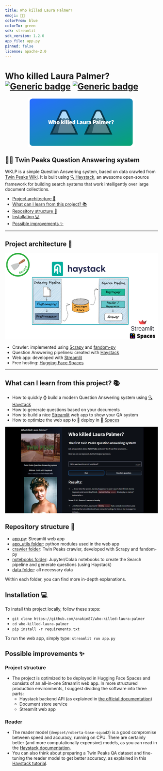 ```yaml
---
title: Who killed Laura Palmer?
emoji: 🗻🗻
colorFrom: blue
colorTo: green
sdk: streamlit
sdk_version: 1.2.0
app_file: app.py
pinned: false
license: apache-2.0
---
```


# Who killed Laura Palmer? &nbsp; [![Generic badge](https://img.shields.io/badge/🤗-Open%20in%20Spaces-blue.svg)](https://huggingface.co/spaces/anakin87/who-killed-laura-palmer) [![Generic badge](https://img.shields.io/github/stars/anakin87/who-killed-laura-palmer?label=Github&style=social)](https://github.com/anakin87/who-killed-laura-palmer)
[<img src="./data/readme_images/spaces_logo.png" align="center" style="display: block;margin-left: auto;
  margin-right: auto;  max-width: 70%;}">](https://huggingface.co/spaces/anakin87/who-killed-laura-palmer)



## 🗻🗻 Twin Peaks Question Answering system

WKLP is a simple Question Answering system, based on data crawled from [Twin Peaks Wiki](https://twinpeaks.fandom.com/wiki/Twin_Peaks_Wiki). It is built using [🔍 Haystack](https://github.com/deepset-ai/haystack), an awesome open-source framework for building search systems that work intelligently over large document collections.

  - [Project architecture 🧱](#project-architecture-)
  - [What can I learn from this project? 📚](#what-can-i-learn-from-this-project-)
  - [Repository structure 📁](#repository-structure-)
  - [Installation 💻](#installation-)
  - [Possible improvements ✨](#possible-improvements-)
---

## Project architecture 🧱

[![Project architecture](./data/readme_images/project_architecture.png)](#) 

* Crawler: implemented using [Scrapy](https://github.com/scrapy/scrapy) and [fandom-py](https://github.com/NikolajDanger/fandom-py)
* Question Answering pipelines: created with [Haystack](https://github.com/deepset-ai/haystack)
* Web app: developed with [Streamlit](https://github.com/streamlit/streamlit)
* Free hosting: [Hugging Face Spaces](https://huggingface.co/spaces)

---

## What can I learn from this project? 📚
- How to quickly ⌚ build a modern Question Answering system using [🔍 Haystack](https://github.com/deepset-ai/haystack)
- How to generate questions based on your documents
- How to build a nice [Streamlit](https://github.com/streamlit/streamlit) web app to show your QA system
- How to optimize the web app to 🚀 deploy in [🤗 Spaces](https://huggingface.co/spaces)

[![Web app preview](./data/readme_images/webapp.png)](https://huggingface.co/spaces/anakin87/who-killed-laura-palmer)

## Repository structure 📁
- [app.py](./app.py): Streamlit web app
- [app_utils folder](./app_utils/): python modules used in the web app
- [crawler folder](./crawler/): Twin Peaks crawler, developed with Scrapy and fandom-py
- [notebooks folder](./notebooks/): Jupyter/Colab notebooks to create the Search pipeline and generate questions (using Haystack)
- [data folder](./data/): all necessary data

Within each folder, you can find more in-depth explanations.

## Installation 💻
To install this project locally, follow these steps:
- `git clone https://github.com/anakin87/who-killed-laura-palmer`
- `cd who-killed-laura-palmer`
- `pip install -r requirements.txt`

To run the web app, simply type: `streamlit run app.py`

## Possible improvements ✨
### Project structure
- The project is optimized to be deployed in Hugging Face Spaces and consists of an all-in-one Streamlit web app. In more structured production environments, I suggest dividing the software into three parts:
  - Haystack backend API (as explained in [the official documentation](https://haystack.deepset.ai/components/rest-api))
  - Document store service
  - Streamlit web app
### Reader
- The reader model (`deepset/roberta-base-squad2`) is a good compromise between speed and accuracy, running on CPU. There are certainly better (and more computationally expensive) models, as you can read in the [Haystack documentation](https://haystack.deepset.ai/pipeline_nodes/reader).
- You can also think about preparing a Twin Peaks QA dataset and fine-tuning the reader model to get better accuracy, as explained in this [Haystack tutorial](https://haystack.deepset.ai/tutorials/fine-tuning-a-model).



